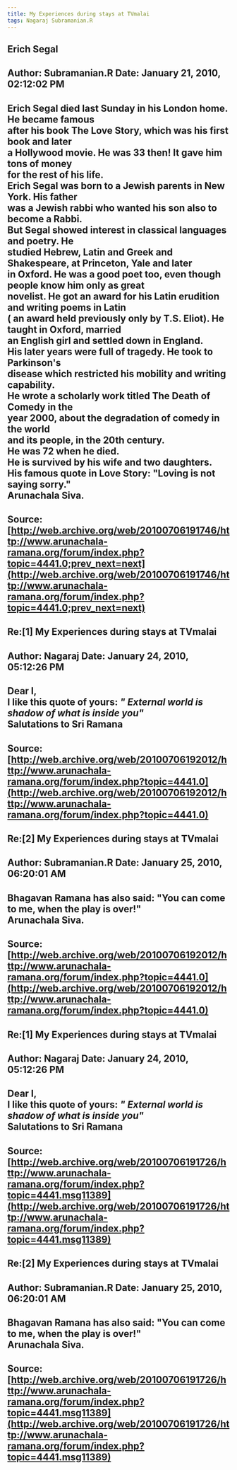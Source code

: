 ```yaml
--- 
title: My Experiences during stays at TVmalai   
tags: Nagaraj Subramanian.R  
---  
```

## Erich Segal  
Author: Subramanian.R       Date: January 21, 2010, 02:12:02 PM  
---  
Erich Segal died last Sunday in his London home. He became famous   
after his book The Love Story, which was his first book and later   
a Hollywood movie. He was 33 then! It gave him tons of money   
for the rest of his life.   
Erich Segal was born to a Jewish parents in New York. His father   
was a Jewish rabbi who wanted his son also to become a Rabbi.   
But Segal showed interest in classical languages and poetry. He   
studied Hebrew, Latin and Greek and Shakespeare, at Princeton, Yale and later  
in Oxford. He was a good poet too, even though people know him only as great  
novelist. He got an award for his Latin erudition and writing poems in Latin  
( an award held previously only by T.S. Eliot). He taught in Oxford, married  
an English girl and settled down in England.   
His later years were full of tragedy. He took to Parkinson's   
disease which restricted his mobility and writing capability.   
He wrote a scholarly work titled The Death of Comedy in the   
year 2000, about the degradation of comedy in the world   
and its people, in the 20th century.   
He was 72 when he died.   
He is survived by his wife and two daughters.   
His famous quote in Love Story: "Loving is not saying sorry."   
Arunachala Siva.
 ---  
Source:[http://web.archive.org/web/20100706191746/http://www.arunachala-ramana.org/forum/index.php?topic=4441.0;prev_next=next](http://web.archive.org/web/20100706191746/http://www.arunachala-ramana.org/forum/index.php?topic=4441.0;prev_next=next)   
---  

## Re:[1] My Experiences during stays at TVmalai  
Author: Nagaraj             Date: January 24, 2010, 05:12:26 PM  
---  
Dear I,   
I like this quote of yours:  _" External world is shadow of what is inside you"_   
Salutations to Sri Ramana
 ---  
Source:[http://web.archive.org/web/20100706192012/http://www.arunachala-ramana.org/forum/index.php?topic=4441.0](http://web.archive.org/web/20100706192012/http://www.arunachala-ramana.org/forum/index.php?topic=4441.0)   
---  

## Re:[2] My Experiences during stays at TVmalai  
Author: Subramanian.R       Date: January 25, 2010, 06:20:01 AM  
---  
Bhagavan Ramana has also said: "You can come to me, when the play is over!"   
Arunachala Siva.
 ---  
Source:[http://web.archive.org/web/20100706192012/http://www.arunachala-ramana.org/forum/index.php?topic=4441.0](http://web.archive.org/web/20100706192012/http://www.arunachala-ramana.org/forum/index.php?topic=4441.0)   
---  

## Re:[1] My Experiences during stays at TVmalai  
Author: Nagaraj             Date: January 24, 2010, 05:12:26 PM  
---  
Dear I,   
I like this quote of yours:  _" External world is shadow of what is inside you"_   
Salutations to Sri Ramana
 ---  
Source:[http://web.archive.org/web/20100706191726/http://www.arunachala-ramana.org/forum/index.php?topic=4441.msg11389](http://web.archive.org/web/20100706191726/http://www.arunachala-ramana.org/forum/index.php?topic=4441.msg11389)   
---  

## Re:[2] My Experiences during stays at TVmalai  
Author: Subramanian.R       Date: January 25, 2010, 06:20:01 AM  
---  
Bhagavan Ramana has also said: "You can come to me, when the play is over!"   
Arunachala Siva.
 ---  
Source:[http://web.archive.org/web/20100706191726/http://www.arunachala-ramana.org/forum/index.php?topic=4441.msg11389](http://web.archive.org/web/20100706191726/http://www.arunachala-ramana.org/forum/index.php?topic=4441.msg11389)   
---  

